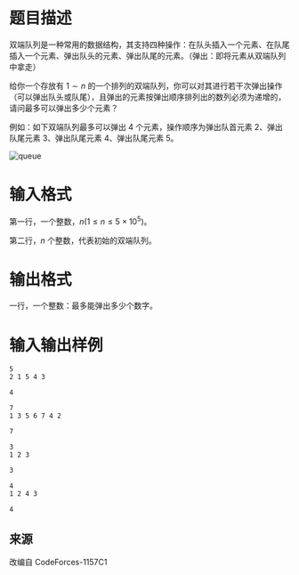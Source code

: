 # 题目描述

双端队列是一种常用的数据结构，其支持四种操作：在队头插入一个元素、在队尾插入一个元素、弹出队头的元素、弹出队尾的元素。（弹出：即将元素从双端队列中拿走）

给你一个存放有 $1 \sim n$ 的一个排列的双端队列，你可以对其进行若干次弹出操作（可以弹出队头或队尾），且弹出的元素按弹出顺序排列出的数列必须为递增的，请问最多可以弹出多少个元素？

例如：如下双端队列最多可以弹出 $4$ 个元素，操作顺序为弹出队首元素 $2$、弹出队尾元素 $3$、弹出队尾元素 $4$、弹出队尾元素 $5$。

![queue](file://queue.png)

# 输入格式

第一行，一个整数，$n(1 \leq n \leq 5 \times {10}^5)$。

第二行，$n$ 个整数，代表初始的双端队列。

# 输出格式

一行，一个整数：最多能弹出多少个数字。

# 输入输出样例

```input1
5
2 1 5 4 3
```

```output1
4
```

```input2
7
1 3 5 6 7 4 2
```

```output2
7
```

```input3
3
1 2 3
```

```output3
3
```

```input4
4
1 2 4 3
```

```output4
4
```

## 来源

改编自 CodeForces-1157C1
